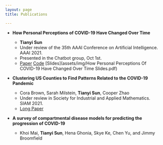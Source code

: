```yaml
---
layout: page
title: Publications

---
```

* **How Personal Perceptions of COVID-19 Have Changed Over Time** 
  * **Tianyi Sun**
  * Under review of the 35th AAAI Conference on Artificial Intelligence. AAAI 2021.
  * Presented in the Chatbot group, Oct 1st. 
  *  [Paper](/assets/img/AAAI_UC.pdf) [Code](https://github.com/TianyiSun00234/aaai-How-Personal-Perceptions-of-COVID-19-Have-Changed-Over-Time) [Slides](assets/img/How Personal Perceptions Of COVID-19 Have Changed Over Time Slides.pdf) 


* **Clustering US Counties to Find Patterns Related to the COVID-19 Pandemic** 
  * Cora Brown, Sarah Milstein, **Tianyi Sun**, Cooper Zhao
  * Under review in Society for Industrial and Applied Mathematics. SIAM 2021. 
  * [Long Paper](assets/img/Clustering_write_up.pdf)
  
* **A survey of compartmental disease models for predicting the progression of COVID-19**
  * Khoi Mai, **Tianyi Sun**, Hena Ghonia, Skye Ke, Chen Yu, and Jimmy Broomfield
